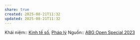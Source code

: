 ```yaml
---
share: true
created: 2025-08-21T11:32
updated: 2025-08-21T11:32
---
```

Khái niệm:: [Kinh tế số](../../../../%CE%9E%20Kh%C3%A1i%20ni%E1%BB%87m/Kinh%20t%E1%BA%BF%20s%E1%BB%91.md), [Pháp lý](../../../../%CE%9E%20Kh%C3%A1i%20ni%E1%BB%87m/Ph%C3%A1p%20l%C3%BD.md)
Nguồn:: [ABG Open Special 2023](ABG%20Open%20Special%202023.md)
